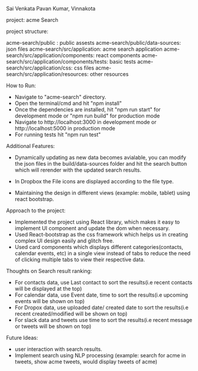 Sai Venkata Pavan Kumar, Vinnakota

project: acme Search

project structure:

acme-search/public : public assests
acme-search/public/data-sources: json files
acme-search/src/application: acme search application
acme-search/src/application/components: react components
acme-search/src/application/components/tests: basic tests
acme-search/src/application/css: css files
acme-search/src/application/resources: other resources


How to Run:

* Navigate to "acme-search" directory.
* Open the terminal/cmd and hit "npm install"
* Once the dependencies are installed, hit "npm run start" for development mode or "npm run build" for production mode
* Navigate to http://localhost:3000 in development mode or http://localhost:5000 in production mode
* For running tests hit "npm run test"

Additional Features:

* Dynamically updating as new data becomes avialable, you can modify the json files in the build/data-sources folder and hit the search button which will rerender with the updated search results.

* In Dropbox the File icons are displayed according to the file type.

* Maintaining the design in different views (example: mobile, tablet) using react bootstrap. 


Approach to the project:

* Implemented the project using React library, which makes it easy to implement UI component and update the dom when necessary.
* Used React-bootstrap as the css framework which helps us in creating complex UI design easily and glitch free.
* Used card components which displays different categories(contacts, calendar events, etc) in a single view instead of tabs to reduce the need of clicking multiple tabs to view their respective data.

Thoughts on Search result ranking:
* For contacts data, use Last contact to sort the results(i.e recent contacts will be displayed at the top)
* For calendar data, use Event date, time to sort the results(i.e upcoming events will be shown on top)
* For Dropox data, use uploaded date/ created date to sort the results(i.e recent created/modified will be shown on top)
* For slack data and tweets use time to sort the results(i.e recent message or tweets will be shown on top)  

Future Ideas:
* user interaction with search results.
* Implement search using NLP processing (example: search for acme in tweets, show acme tweets, would display tweets of acme)
